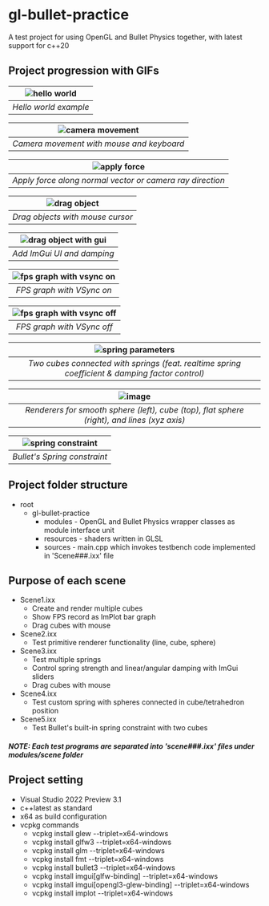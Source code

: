 # gl-bullet-practice
A test project for using OpenGL and Bullet Physics together, with latest support for c++20

## Project progression with GIFs
| ![hello world](https://user-images.githubusercontent.com/39623255/131685890-35762f2a-ce82-44e1-ae11-8a75e731bd74.gif) |
| :---: |
| *Hello world example* |

| ![camera movement](https://user-images.githubusercontent.com/39623255/132068145-f1ecb991-5be3-47c7-b9a2-fc5979f69055.gif) |
| :---: |
| *Camera movement with mouse and keyboard* |

| ![apply force](https://user-images.githubusercontent.com/39623255/132068167-4fa0fde3-b8ec-4905-b8be-bd37e687da9a.gif) |
| :---: |
| *Apply force along normal vector or camera ray direction* |

| ![drag object](https://user-images.githubusercontent.com/39623255/132099364-ba6664b5-50d9-48d4-96fc-26609fba3b2e.gif) |
| :---: |
| *Drag objects with mouse cursor* |

| ![drag object with gui](https://user-images.githubusercontent.com/39623255/132181253-3be96c66-9a73-47a9-b1f1-cc087645182b.gif) |
| :---: |
| *Add ImGui UI and damping* |

| ![fps graph with vsync on](https://user-images.githubusercontent.com/39623255/132224110-febe4b56-e0e3-4f13-be4f-8d031f670f66.gif) |
| :---: |
| *FPS graph with VSync on* |

| ![fps graph with vsync off](https://user-images.githubusercontent.com/39623255/132224120-1284aba9-030c-4364-8295-2faf704b82b9.gif) |
| :---: |
| *FPS graph with VSync off* |

| ![spring parameters](https://user-images.githubusercontent.com/39623255/132481699-ca7af229-bd46-40a3-8c8f-d45677f94b00.gif) |
| :---: |
| *Two cubes connected with springs (feat. realtime spring coefficient & damping factor control)* |

| ![image](https://user-images.githubusercontent.com/39623255/132817594-78e2781c-6575-49ec-8835-aaaf4e418754.png) |
| :---: |
| *Renderers for smooth sphere (left), cube (top), flat sphere (right), and lines (xyz axis)* |

| ![spring constraint](https://user-images.githubusercontent.com/39623255/132942354-95335315-4f45-4c99-8c63-26577168eedd.gif) |
| :---: |
| *Bullet's Spring constraint* |

## Project folder structure
- root
  - gl-bullet-practice
    - modules - OpenGL and Bullet Physics wrapper classes as module interface unit
    - resources - shaders written in GLSL
    - sources - main.cpp which invokes testbench code implemented in 'Scene###.ixx' file

## Purpose of each scene
- Scene1.ixx
  - Create and render multiple cubes
  - Show FPS record as ImPlot bar graph
  - Drag cubes with mouse
- Scene2.ixx
  - Test primitive renderer functionality (line, cube, sphere)
- Scene3.ixx
  - Test multiple springs
  - Control spring strength and linear/angular damping with ImGui sliders
  - Drag cubes with mouse
- Scene4.ixx
  - Test custom spring with spheres connected in cube/tetrahedron position
- Scene5.ixx
  - Test Bullet's built-in spring constraint with two cubes
##### NOTE: Each test programs are separated into 'scene###.ixx' files under modules/scene folder

## Project setting
- Visual Studio 2022 Preview 3.1
- c++latest as standard
- x64 as build configuration
- vcpkg commands
  - vcpkg install glew --triplet=x64-windows
  - vcpkg install glfw3 --triplet=x64-windows
  - vcpkg install glm --triplet=x64-windows
  - vcpkg install fmt --triplet=x64-windows
  - vcpkg install bullet3 --triplet=x64-windows
  - vcpkg install imgui[glfw-binding] --triplet=x64-windows
  - vcpkg install imgui[opengl3-glew-binding] --triplet=x64-windows
  - vcpkg install implot --triplet=x64-windows

